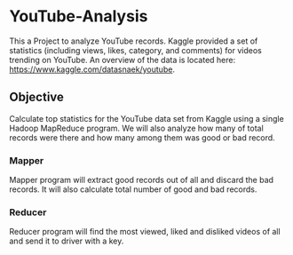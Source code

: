 # YouTube-Analysis

This a Project to analyze YouTube records. Kaggle provided a set of statistics (including views, likes, category, and comments) for videos trending on YouTube.  An overview of the data is located here:
https://www.kaggle.com/datasnaek/youtube.  


## Objective

Calculate top statistics for the YouTube data set from Kaggle using a single Hadoop MapReduce program. We will also analyze how many of total records were there and how many among them was good or bad record.


### Mapper

Mapper program will extract good records out of all and discard the bad records. It will also calculate total number of good and bad records.

### Reducer

Reducer program will find the most viewed, liked and disliked videos of all and send it to driver with a key.

